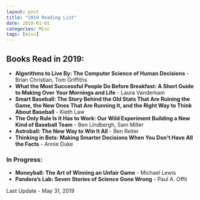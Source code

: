 ```yaml
---
layout: post
title: "2019 Reading List"
date: 2019-01-01
categories: Misc
tags: [misc]
---
```


## Books Read in 2019:

- __Algorithms to Live By: The Computer Science of Human Decisions__ - Brian Christian, Tom Griffiths
- __What the Most Successful People Do Before Breakfast: A Short Guide to Making Over Your Mornings and Life__ - Laura Vanderkam
- __Smart Baseball: The Story Behind the Old Stats That Are Ruining the Game, the New Ones That Are Running It, and the Right Way to Think About Baseball__ - Kieth Law
- __The Only Rule Is It Has to Work: Our Wild Experiment Building a New Kind of Baseball Team__ - Ben Lindbergh, Sam Miller 
- __Astroball: The New Way to Win It All__ - Ben Reiter
- __Thinking in Bets: Making Smarter Decisions When You Don't Have All the Facts__ - Annie Duke

### In Progress:


- __Moneyball: The Art of Winning an Unfair Game__ - Michael Lewis
- __Pandora’s Lab: Seven Stories of Science Gone Wrong__ - Paul A. Offit

Last Update - May 31, 2019